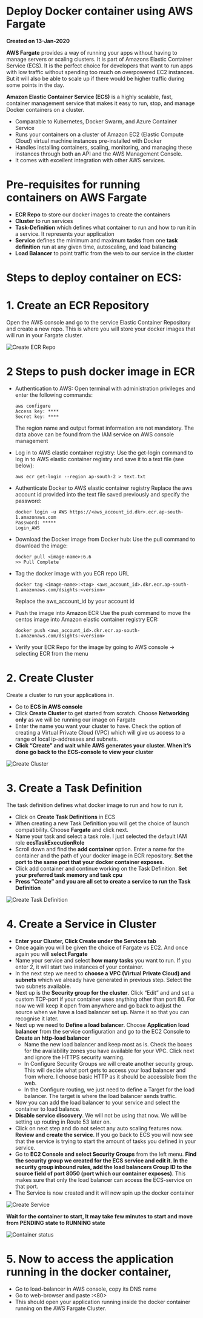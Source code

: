 # Deploy Docker container using AWS Fargate
**Created on 13-Jan-2020**

**AWS Fargate** provides a way of running your apps without having to manage servers or scaling clusters. It is part of Amazons Elastic Container Service (ECS). It is the perfect choice for developers that want to run apps with low traffic without spending too much on overpowered EC2 instances. But it will also be able to scale up if there would be higher traffic during some points in the day.

**Amazon Elastic Container Service (ECS)** is a highly scalable, fast, container management service that makes it easy to run, stop, and manage Docker containers on a cluster.

  - Comparable to Kubernetes, Docker Swarm, and Azure Container Service 
  - Runs your containers on a cluster of Amazon EC2 (Elastic Compute Cloud) virtual machine instances pre-installed with Docker
  - Handles installing containers, scaling, monitoring, and managing these instances through both an API and the AWS Management Console.
  - It comes with excellent integration with other AWS services.

# Pre-requisites for running containers on AWS Fargate

  - **ECR Repo** to store our docker images to create the containers 
  - **Cluster** to run services
  - **Task-Definition** which defines what container to run and how to run it in a service. It represents your application
  - **Service** defines the minimum and maximum **tasks** from one **task definition** run at any given time, autoscaling, and load balancing
  - **Load Balancer** to point traffic from the web to our service in the cluster

# Steps to deploy container on ECS:
# 1. Create an ECR Repository
Open the AWS console and go to the service Elastic Container Repository and create a new repo. This is where you will store your docker images that will run in your Fargate cluster.

![Create ECR Repo](https://github.com/nimishajn/dsights-work/blob/master/images/create-ecr-repo.png)

# 2 Steps to push docker image in ECR
- Authentication to AWS:
    Open terminal with administration privileges and enter the following commands:
    ```
    aws configure
    Access key: ****
    Secret key: ****
    ```
    The region name and output format information are not mandatory.
    The data above can be found from the IAM service on AWS console management

- Log in to AWS elastic container registry:
    Use the get-login command to log in to AWS elastic container registry and save it to a text file (see below):

    ```
    aws ecr get-login --region ap-south-2 > text.txt
    ```

- Authenticate Docker to AWS elastic container registry
  Replace the aws account id provided into the text file saved previously and specify the password:
    
    ```
    docker login -u AWS https://<aws_account_id.dkr>.ecr.ap-south-1.amazonaws.com
    Password: *****
    Login_AWS
    ```

- Download the Docker image from Docker hub:
    Use the pull command to download the  image:

    ```
    docker pull <image-name>:6.6
    >> Pull Complete
    ```
- Tag the docker image with you ECR repo URL
    ```
    docker tag <image-name>:<tag> <aws_account_id>.dkr.ecr.ap-south-1.amazonaws.com/dsights:<version> 
    ```
    Replace the aws_account_id by your account id

- Push the image into Amazon ECR
    Use the push command to move the centos image into Amazon elastic container registry ECR:

    ```
    docker push <aws_account_id>.dkr.ecr.ap-south-1.amazonaws.com/dsights:<version> 
    ```
- Verify your ECR Repo for the image by going to AWS console -> selecting ECR from the menu

# 2. Create Cluster
Create a cluster to run your applications in. 
- Go to **ECS in AWS console** 
- Click **Create Cluster** to get started from scratch. Choose **Networking only** as we will be running our image on Fargate
- Enter the name you want your cluster to have. Check the option of creating a Virtual Private Cloud (VPC) which will give us access to a range of local ip-addresses and subnets.
- **Click “Create” and wait while AWS generates your cluster. When it’s done go back to the ECS-console to view your cluster**

![Create Cluster](https://github.com/nimishajn/dsights-work/blob/master/images/create-ecr-repo.png)

# 3. Create a Task Definition
The task definition defines what docker image to run and how to run it.
- Click on **Create Task Definitions** in ECS
- When creating a new Task Definition you will get the choice of launch compatibility. Choose **Fargate** and click next.
- Name your task and select a task role. I just selected the default IAM role **ecsTaskExecutionRole**
- Scroll down and find the **add container** option. Enter a name for the container and the path of your docker image in ECR repository. **Set the port to the same port that your docker container exposes.**
- Click add container and continue working on the Task Definition. **Set your preferred task memory and task cpu**
- **Press “Create” and you are all set to create a service to run the Task Definition**

![Create Task Definition](https://github.com/nimishajn/dsights-work/blob/master/images/create-task-definition.png)

# 4. Create a Service in Cluster
- **Enter your Cluster, Click Create under the Services tab**
- Once again you will be given the choice of Fargate vs EC2. And once again you will **select Fargate**
- Name your service and select **how many tasks** you want to run. If you enter 2, it will start two instances of your container.
- In the next step we need to **choose a VPC (Virtual Private Cloud) and subnets** which we already have generated in previous step. Select the two subnets available.
- Next up is the **Security group for the cluster**. Click “Edit” and and set a custom TCP-port if your container uses anything other than port 80. For now we will keep it open from anywhere and go back to adjust the source when we have a load balancer set up. Name it so that you can recognise it later.
- Next up we need to **Define a load balancer**. Choose **Application load balancer** from the service configuration and go to the EC2 Console to **Create an http-load balancer**
    - Name the new load balancer and keep most as is. Check the boxes for the availability zones you have available for your VPC. Click next and ignore the HTTPS security warning.
    - In Configure Security Groups we will create another security group. This will decide what port gets to access your load balancer and from where. I choose basic HTTP as it should be accessible from the web.
    - In the Configure routing, we just need to define a Target for the load balancer. The target is where the load balancer sends traffic.
- Now you can add the load balancer to your service and select the container to load balance.
- **Disable service discovery**. We will not be using that now. We will be setting up routing in Route 53 later on.
- Click on next step and do not select any auto scaling features now. **Review and create the service**. If you go back to ECS you will now see that the service is trying to start the amount of tasks you defined in your service.
- Go to **EC2 Console and select Security Groups** from the left menu. **Find the security group we created for the ECS service and edit it. In the  security group inbound rules, add the load balancers Group ID to the source field of port 8050 (port which our container exposes)**. This makes sure that only the load balancer can access the ECS-service on that port.
- The Service is now created and it will now spin up the docker container

![Create Service](https://github.com/nimishajn/dsights-work/blob/master/images/create-service.png)

**Wait for the container to start, It may take few minutes to start and move from PENDING state to RUNNING state**

![Container status](https://github.com/nimishajn/dsights-work/blob/master/images/verify-container-status.png)

# 5. Now to access the application running in the docker container,
- Go to load-balancer in AWS console, copy its DNS name
- Go to web-browser and paste <LB DNS name>:<80>  
- This should open your application running inside the docker container running on the AWS Fargate Cluster.

